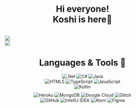 <h1 align="center">
    Hi everyone!
    <br>
    Koshi is here🐷
</h1>

<br>

<div id="stats-container" style="display: flex; flex-direction: column; justify-content: center" align="center">
    <div style="display: flex">
        <img src="https://github-readme-stats.vercel.app/api?username=kossshi&theme=vue-dark&show_icons=true">
    </div>
    <div style="display: flex">
        <img src="https://github-readme-stats.vercel.app/api/top-langs/?username=kossshi&theme=vue-dark"/>
    </div>
    
</div>

<h1 align="center">
    Languages & Tools 💞
</h1>

<div id="languages" align="center" style="display: flex; flex-direction: column; align-items: center">
    <div id="languages-block">
        <img alt=".Net" src="https://img.shields.io/badge/.NET-5C2D91?style=for-the-badge&logo=.net&logoColor=white"/>
        <img alt="C#" src="https://img.shields.io/badge/c%23-%23239120.svg?style=for-the-badge&logo=c-sharp&logoColor=white"/>
        <img alt="Java" src="https://img.shields.io/badge/java-%23ED8B00.svg?style=for-the-badge&logo=java&logoColor=white"/>
    </div>
    <div id="languages-block">
        <img alt="HTML5" src="https://img.shields.io/badge/html5-%23E34F26.svg?style=for-the-badge&logo=html5&logoColor=white"/>
        <img alt="TypeScript" src="https://img.shields.io/badge/typescript-%23007ACC.svg?style=for-the-badge&logo=typescript&logoColor=white"/>
        <img alt="JavaScript" src="https://img.shields.io/badge/javascript-%23323330.svg?style=for-the-badge&logo=javascript&logoColor=%23F7DF1E"/>
    </div>
    <div id="languages-block">
        <img alt="Kotlin" src="https://img.shields.io/badge/kotlin-%230095D5.svg?style=for-the-badge&logo=kotlin&logoColor=white"/>
    </div>
</div>
<div id="tools" align="center" style="display: flex; flex-direction: column; align-items: center; margin-top: 10px">
    <div id="tools-block">
        <img alt="Heroku" src="https://img.shields.io/badge/heroku-%23430098.svg?style=for-the-badge&logo=heroku&logoColor=white"/>
        <img alt="MongoDB" src ="https://img.shields.io/badge/MongoDB-%234ea94b.svg?style=for-the-badge&logo=mongodb&logoColor=white" />
        <img alt="Google Cloud" src="https://img.shields.io/badge/GoogleCloud-%234285F4.svg?style=for-the-badge&logo=google-cloud&logoColor=white"/>
        <img alt="Glitch" src="https://img.shields.io/badge/glitch-%233333FF.svg?style=for-the-badge&logo=glitch&logoColor=white"/>
    </div>
    <div id="tools-block">
        <img alt="GitHub" src="https://img.shields.io/badge/github-%23121011.svg?style=for-the-badge&logo=github&logoColor=white"/>
        <img alt="IntelliJ IDEA" src="https://img.shields.io/badge/IntelliJIDEA-000000.svg?style=for-the-badge&logo=intellij-idea&logoColor=white"/>
        <img alt="Atom" src="https://img.shields.io/badge/Atom-%2366595C.svg?style=for-the-badge&logo=atom&logoColor=white"/>
        <img alt="Figma" src="https://img.shields.io/badge/figma-%23F24E1E.svg?style=for-the-badge&logo=figma&logoColor=white"/>
    </div>
</div>
